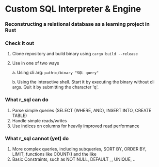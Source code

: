 # Custom SQL Interpreter & Engine

### Reconstructing a relational database as a learning project in Rust

### Check it out

1. Clone repository and build binary using `cargo build --release`
2. Use in one of two ways

    a. Using cli arg:
    `pathto/binary "SQL query"`

    b. Using the interactive shell. Start it by executing the binary without cli args. Quit it by submitting the character 'q'.

### What r_sql can do

1. Parse simple queries (SELECT (WHERE, AND), INSERT INTO, CREATE TABLE)
2. Handle simple reads/writes
3. Use indices on columns for heavily improved read performance


### What r_sql cannot (yet) do

1. More complex queries, including subqueries, SORT BY, ORDER BY, LIMIT, functions like COUNT() and the like
2. Basic Constraints, such as NOT NULL, DEFAULT \_, UNIQUE, ..

